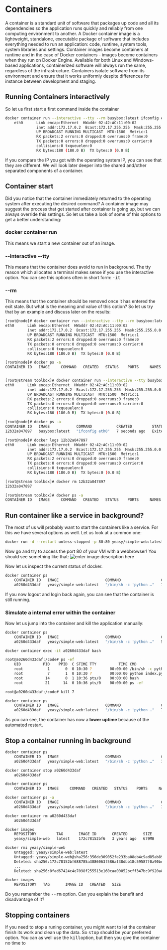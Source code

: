 # Containers
A container is a standard unit of software that packages up code and all its dependencies so the application runs quickly and reliably from one computing environment to another. A Docker container image is a lightweight, standalone, executable package of software that includes everything needed to run an application: code, runtime, system tools, system libraries and settings.
Container images become containers at runtime and in the case of Docker containers - images become containers when they run on Docker Engine. Available for both Linux and Windows-based applications, containerized software will always run the same, regardless of the infrastructure. Containers isolate software from its environment and ensure that it works uniformly despite differences for instance between development and staging.

## Running Containers interactively
So let us first start a first command inside the container
```bash
docker container run --interactive --tty --rm busybox:latest ifconfig eth0
	eth0      Link encap:Ethernet  HWaddr 02:42:AC:11:00:02  
	          inet addr:172.17.0.2  Bcast:172.17.255.255  Mask:255.255.0.0
	          UP BROADCAST RUNNING MULTICAST  MTU:1500  Metric:1
	          RX packets:2 errors:0 dropped:0 overruns:0 frame:0
	          TX packets:0 errors:0 dropped:0 overruns:0 carrier:0
	          collisions:0 txqueuelen:0 
	          RX bytes:180 (180.0 B)  TX bytes:0 (0.0 B)
```
If you compare the IP you got with the operating system IP, you can see that they are different.
We will look later deeper into the shared and/other separated components of a container.

## Container start
Did you notice that the container immediately returned to the  operating system after executing the desired command?
A container image may suggest the process that get started after container is going up, but we can always override this settings.
So let us take a look of some of this options to get a better understanding:


### docker container run
This means we start a new container out of an image.

### --interactive --tty
This means that the container does avoid to run in background. The tty reason which allocates a terminal makes sense if you use the interactive option. You can see this options often in short form: <tt>-it</tt>

### --rm
This means that the container should be removed once it has entered the exit state.
But what is the meaning and value of this option?
So let us try that by an example and discuss later on the results:

```bash
[root@node]# docker container run --interactive --tty --rm busybox:latest ifconfig eth0
eth0      Link encap:Ethernet  HWaddr 02:42:AC:11:00:02  
          inet addr:172.17.0.2  Bcast:172.17.255.255  Mask:255.255.0.0
          UP BROADCAST RUNNING MULTICAST  MTU:1500  Metric:1
          RX packets:2 errors:0 dropped:0 overruns:0 frame:0
          TX packets:0 errors:0 dropped:0 overruns:0 carrier:0
          collisions:0 txqueuelen:0 
          RX bytes:180 (180.0 B)  TX bytes:0 (0.0 B)

[root@node]# docker ps -a
CONTAINER ID   IMAGE     COMMAND   CREATED   STATUS    PORTS     NAMES


[root@stream toolbox]# docker container run --interactive --tty busybox:latest ifconfig eth0
eth0      Link encap:Ethernet  HWaddr 02:42:AC:11:00:02  
          inet addr:172.17.0.2  Bcast:172.17.255.255  Mask:255.255.0.0
          UP BROADCAST RUNNING MULTICAST  MTU:1500  Metric:1
          RX packets:2 errors:0 dropped:0 overruns:0 frame:0
          TX packets:0 errors:0 dropped:0 overruns:0 carrier:0
          collisions:0 txqueuelen:0 
          RX bytes:180 (180.0 B)  TX bytes:0 (0.0 B)

[root@node]# docker ps -a
CONTAINER ID   IMAGE            COMMAND           CREATED         STATUS                     PORTS     NAMES
12b32a047897   busybox:latest   "ifconfig eth0"   7 seconds ago   Exited (0) 6 seconds ago             zealous_matsumoto

[root@node]# docker logs 12b32a047897
eth0      Link encap:Ethernet  HWaddr 02:42:AC:11:00:02  
          inet addr:172.17.0.2  Bcast:172.17.255.255  Mask:255.255.0.0
          UP BROADCAST RUNNING MULTICAST  MTU:1500  Metric:1
          RX packets:2 errors:0 dropped:0 overruns:0 frame:0
          TX packets:0 errors:0 dropped:0 overruns:0 carrier:0
          collisions:0 txqueuelen:0 
          RX bytes:180 (180.0 B)  TX bytes:0 (0.0 B)

[root@stream toolbox]# docker rm 12b32a047897
12b32a047897

[root@stream toolbox]# docker ps -a
CONTAINER ID   IMAGE     COMMAND   CREATED   STATUS    PORTS     NAMES
```

## Run container like a service in background?
The most of us will probably want to start the containers like a service.
For this we have several options as well. Let us look at a common one:
```bash
docker run -d --restart unless-stopped -p 80:80 yeasy/simple-web:latest
```
Now go and try to access the port 80 of your VM with a webbrowser!
You should see something like that:
![enter image description here](https://github.com/joe-speedboat/workshop.docker/raw/main/images/http_simple_web.png)

Now let us inspect the current status of docker.
```bash
docker container ps
	CONTAINER ID   IMAGE                     COMMAND                  CREATED          STATUS         PORTS                               NAMES
	a0260d433daf   yeasy/simple-web:latest   "/bin/sh -c 'python …"   13 seconds ago   Up 9 seconds   0.0.0.0:80->80/tcp, :::80->80/tcp   laughing_taussig
```
If you now logout and login back again, you can see that the container is still running.

### Simulate a internal error within the container
Now let us jump into the container and kill the application manually:
```bash
docker container ps
	CONTAINER ID   IMAGE                     COMMAND                  CREATED         STATUS         PORTS                               NAMES
	a0260d433daf   yeasy/simple-web:latest   "/bin/sh -c 'python …"   5 minutes ago   Up 5 minutes   0.0.0.0:80->80/tcp, :::80->80/tcp   laughing_taussig

docker container exec -it a0260d433daf bash

root@a0260d433daf:/code# ps -ef
	UID          PID    PPID  C STIME TTY          TIME CMD
	root           1       0  0 10:30 ?        00:00:00 /bin/sh -c python index.py
	root           7       1  0 10:30 ?        00:00:00 python index.py
	root          14       0  1 10:36 pts/0    00:00:00 bash
	root          21      14  0 10:36 pts/0    00:00:00 ps -ef

root@a0260d433daf:/code# kill 7

docker container ps
	CONTAINER ID   IMAGE                     COMMAND                  CREATED         STATUS         PORTS                               NAMES
	a0260d433daf   yeasy/simple-web:latest   "/bin/sh -c 'python …"   7 minutes ago   Up 6 seconds   0.0.0.0:80->80/tcp, :::80->80/tcp   laughing_taussig
```
As you can see, the container has now a **lower uptime** because of the automated restart.

## Stop a container running in background
```bash
docker container ps
	CONTAINER ID   IMAGE                     COMMAND                  CREATED          STATUS         PORTS                               NAMES
	a0260d433daf   yeasy/simple-web:latest   "/bin/sh -c 'python …"   12 minutes ago   Up 2 minutes   0.0.0.0:80->80/tcp, :::80->80/tcp   laughing_taussig

docker container stop a0260d433daf
	a0260d433daf

docker container ps
	CONTAINER ID   IMAGE     COMMAND   CREATED   STATUS    PORTS     NAMES

docker container ps -a
	CONTAINER ID   IMAGE                     COMMAND                  CREATED          STATUS                        PORTS     NAMES
	a0260d433daf   yeasy/simple-web:latest   "/bin/sh -c 'python …"   13 minutes ago   Exited (137) 12 seconds ago             laughing_taussig

docker container rm a0260d433daf
	a0260d433daf

docker images
	REPOSITORY         TAG       IMAGE ID       CREATED       SIZE
	yeasy/simple-web   latest    172c78152bf6   3 years ago   679MB

docker rmi yeasy/simple-web
	Untagged: yeasy/simple-web:latest
	Untagged: yeasy/simple-web@sha256:356de309052fe233ba08eb4c9ad85ab89398f31555e8777326d57307ac913727
	Deleted: sha256:172c78152bf688785a3886063f586af38dbb18c59587f0a90bd57490ef06c251
	...
	Deleted: sha256:8fad67424c4e7098f255513e160caa00852bcff347bc9f920a82ddf3f60229de

docker images
	REPOSITORY   TAG       IMAGE ID   CREATED   SIZE
```

Do you remember the <tt>--rm</tt> option. 
Can you explain the benefit and disadvantage of it?  

## Stopping containers
If you need to stop a runing container, you might want to let the container finish its work and clean up the data.
So <tt>stop</tt> should be your preferred option.
You can as well use the <tt>kill</tt>option, but then you give the container no time to 
<!--stackedit_data:
eyJoaXN0b3J5IjpbOTY0MTAwMjEzLDY1MTIwNTk1NiwxMzc3Mj
Y2NjUwLC0xMjgwMDI0OTM2LC0xMzA4NTY2MzldfQ==
-->